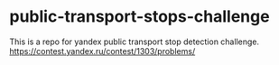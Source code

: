 # public-transport-stops-challenge

This is a repo for yandex public transport stop detection challenge. https://contest.yandex.ru/contest/1303/problems/
